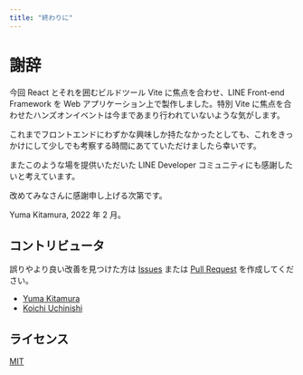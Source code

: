 ```yaml
---
title: "終わりに"
---
```


<!--まとめの一言を書く-->

# 謝辞

今回 React とそれを囲むビルドツール Vite に焦点を合わせ、LINE Front-end Framework を Web アプリケーション上で製作しました。特別 Vite に焦点を合わせたハンズオンイベントは今まであまり行われていないような気がします。

これまでフロントエンドにわずかな興味しか持たなかったとしても、これをきっかけにして少しでも考察する時間にあてていただけましたら幸いです。

またこのような場を提供いただいた LINE Developer コミュニティにも感謝したいと考えています。

改めてみなさんに感謝申し上げる次第です。

Yuma Kitamura, 2022 年 2 月。

## コントリビュータ

誤りやより良い改善を見つけた方は [Issues](https://github.com/jiyuujin/vite-react-liff/issues) または [Pull Request](https://github.com/jiyuujin/vite-react-liff/pulls) を作成してください。

- [Yuma Kitamura](https://github.com/jiyuujin)
- [Koichi Uchinishi](https://github.com/4geru)

## ライセンス

[MIT](https://opensource.org/licenses/MIT)
